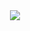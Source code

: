 <div id="header" align="center">
  <img src="https://user-images.githubusercontent.com/109834155/218528943-c7b53e68-a078-4621-9e2d-4949f8e6d293.png"/>
</div>

<!--
**smichaelonline/smichaelonline** is a ✨ _special_ ✨ repository because its `README.md` (this file) appears on your GitHub profile.

Here are some ideas to get you started:

- 🔭 I’m currently working on ...
- 🌱 I’m currently learning ...
- 👯 I’m looking to collaborate on ...
- 🤔 I’m looking for help with ...
- 💬 Ask me about ...
- 📫 How to reach me: ...
- 😄 Pronouns: ...
- ⚡ Fun fact: ...
-->
